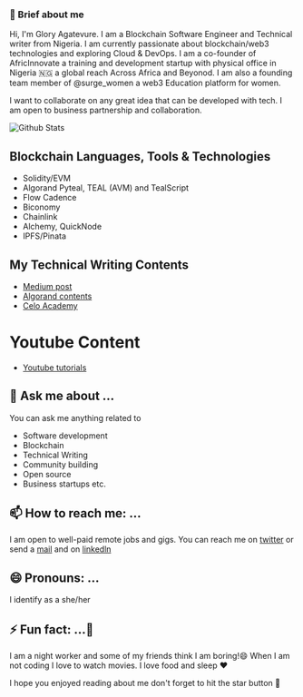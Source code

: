  ### :girl: Brief about me

Hi, I'm Glory Agatevure. I am a Blockchain Software Engineer and Technical writer from Nigeria. I am currently passionate about blockchain/web3 technologies and exploring Cloud & DevOps. I am a co-founder of AfricInnovate a training and development startup with physical office in Nigeria :nigeria: a global reach Across Africa and Beyonod. I am also a founding team member of @surge_women a web3 Education platform for women. 

I want to collaborate on any great idea that can be developed with tech. I am open to business partnership and collaboration.

![Github Stats](https://github-readme-stats.vercel.app/api?username=gconnect&show_icons=true&count_private=true)


## Blockchain Languages, Tools & Technologies
- Solidity/EVM
- Algorand Pyteal, TEAL (AVM) and TealScript
- Flow Cadence
- Biconomy
- Chainlink
- Alchemy, QuickNode
- IPFS/Pinata


## My Technical Writing Contents
- [Medium post](https://medium.com/@agatevureglory)
- [Algorand contents](https://developer.algorand.org/u/agatevure/)
- [Celo Academy](https://celo.academy/u/gconnect/)

# Youtube Content
- [Youtube tutorials](https://www.youtube.com/c/AGATEVUREGLORY/)

## 💬 Ask me about ...

You can ask me anything related to

- Software development
- Blockchain
- Technical Writing
- Community building
- Open source
- Business startups etc.

## 📫 How to reach me: ...

I am open to well-paid remote jobs and gigs. You can reach me on [twitter](https://twitter.com/agatevureglory) or send a [mail](mailto:agatevureglorya@gmail.com)  and on [linkedln](https://www.linkedin.com/in/glory-agatevure-47a222ab)


## 😄 Pronouns: ...

I identify as a she/her


## ⚡ Fun fact: ...👋

I am a night worker and some of my friends think I am boring!😄
When I am not coding I love to watch movies. I love food and sleep :hearts:

I hope you enjoyed reading about me don't forget to hit the star button :high_brightness:

